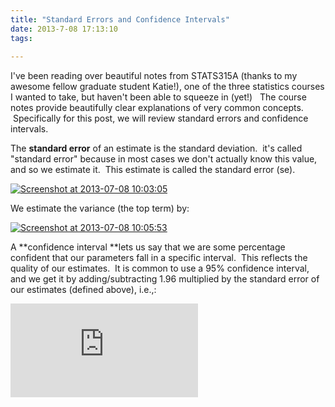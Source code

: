 ```yaml
---
title: "Standard Errors and Confidence Intervals"
date: 2013-7-08 17:13:10
tags:
  
---
```



I've been reading over beautiful notes from STATS315A (thanks to my awesome fellow graduate student Katie!), one of the three statistics courses I wanted to take, but haven't been able to squeeze in (yet!)   The course notes provide beautifully clear explanations of very common concepts.  Specifically for this post, we will review standard errors and confidence intervals.

The **standard error** of an estimate is the standard deviation.  it's called "standard error" because in most cases we don't actually know this value, and so we estimate it.  This estimate is called the standard error (se).

[![Screenshot at 2013-07-08 10:03:05](http://www.vbmis.com/learn/wp-content/uploads/2013/07/Screenshot-at-2013-07-08-100305.png)](http://www.vbmis.com/learn/wp-content/uploads/2013/07/Screenshot-at-2013-07-08-100305.png)

We estimate the variance (the top term) by:

[![Screenshot at 2013-07-08 10:05:53](http://www.vbmis.com/learn/wp-content/uploads/2013/07/Screenshot-at-2013-07-08-100553.png)](http://www.vbmis.com/learn/wp-content/uploads/2013/07/Screenshot-at-2013-07-08-100553.png)

A **confidence interval **lets us say that we are some percentage confident that our parameters fall in a specific interval.  This reflects the quality of our estimates.  It is common to use a 95% confidence interval, and we get it by adding/subtracting 1.96 multiplied by the standard error of our estimates (defined above), i.e.,:

![B +- 1.98 * se(B)](http://l.wordpress.com/latex.php?latex=B%20%2B-%201.98%20%2A%20se%28B%29&bg=FFFFFF&fg=470229&s=1 "B +- 1.98 * se(B)")



